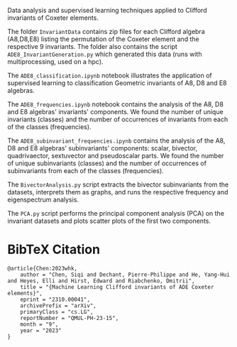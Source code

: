 Data analysis and supervised learning techniques applied to Clifford invariants of Coxeter elements.

The folder `InvariantData` contains zip files for each Clifford algebra (A8,D8,E8) listing the permutation of the Coxeter element and the respective 9 invariants. The folder also contains the script `ADE8_InvariantGeneration.py` which generated this data (runs with multiprocessing, used on a hpc).     
   
The `ADE8_classification.ipynb` notebook illustrates the application of supervised learning to classification Geometric invariants of A8, D8 and E8 algebras.    
   
The `ADE8_frequencies.ipynb` notebook contains the analysis of the A8, D8 and E8 algebras' invariants' components. We found the number of unique invariants (classes) and the number of occurrences of invariants from each of the classes (frequencies).    
   
The `ADE8_subinvariant_frequencies.ipynb` contains the analysis of the A8, D8 and E8 algebras' subinvariants' components: scalar, bivector, quadrivaector, sextuvector and pseudoscalar parts. We found the number of unique subinvariants (classes) and the number of occurrences of subinvariants from each of the classes (frequencies).    

The `BivectorAnalysis.py` script extracts the bivector subinvariants from the datasets, interprets them as graphs, and runs the respective frequency and eigenspectrum analysis.  

The `PCA.py` script performs the principal component analysis (PCA) on the invariant datasets and plots scatter plots of the first two components.
    
# BibTeX Citation
``` 
@article{Chen:2023whk,
    author = "Chen, Siqi and Dechant, Pierre-Philippe and He, Yang-Hui and Heyes, Elli and Hirst, Edward and Riabchenko, Dmitrii",
    title = "{Machine Learning Clifford invariants of ADE Coxeter elements}",
    eprint = "2310.00041",
    archivePrefix = "arXiv",
    primaryClass = "cs.LG",
    reportNumber = "QMUL-PH-23-15",
    month = "9",
    year = "2023"
}
```
